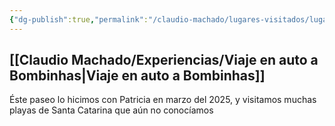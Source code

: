 ```yaml
---
{"dg-publish":true,"permalink":"/claudio-machado/lugares-visitados/lugares/"}
---
```


## [[Claudio Machado/Experiencias/Viaje en auto a Bombinhas\|Viaje en auto a Bombinhas]]
Éste paseo lo hicimos con Patricia en marzo del 2025, y visitamos muchas playas de Santa Catarina que aún no conocíamos 

